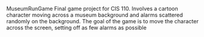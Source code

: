 MuseumRunGame
Final game project for CIS 110. Involves a cartoon character moving across a museum background and alarms scattered randomly on the background.
The goal of the game is to move the character across the screen, setting off as few alarms as possible
